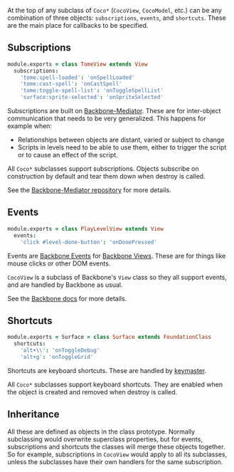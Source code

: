 At the top of any subclass of `Coco*` (`CocoView`, `CocoModel`, etc.) can be any combination of three objects: `subscriptions`, `events`, and `shortcuts`. These are the main place for callbacks to be specified.

## Subscriptions

```coffee
module.exports = class TomeView extends View
  subscriptions:
    'tome:spell-loaded': 'onSpellLoaded'
    'tome:cast-spell': 'onCastSpell'
    'tome:toggle-spell-list': 'onToggleSpellList'
    'surface:sprite-selected': 'onSpriteSelected'
```

Subscriptions are built on [Backbone-Mediator](https://github.com/chalbert/Backbone-Mediator). These are for inter-object communication that needs to be very generalized. This happens for example when:

* Relationships between objects are distant, varied or subject to change
* Scripts in levels need to be able to use them, either to trigger the script or to cause an effect of the script.

All `Coco*` subclasses support subscriptions. Objects subscribe on construction by default and tear them down when destroy is called.

See the [Backbone-Mediator repository](https://github.com/chalbert/Backbone-Mediator) for more details.

## Events

```coffee
module.exports = class PlayLevelView extends View
  events:
    'click #level-done-button': 'onDonePressed'
```

Events are [Backbone Events](http://backbonejs.org/#Events) for [Backbone Views](http://backbonejs.org/#View). These are for things like mouse clicks or other DOM events.

`CocoView` is a subclass of Backbone's `View` class so they all support events, and are handled by Backbone as usual.

See the [Backbone docs](http://backbonejs.org/) for more details.

## Shortcuts

```coffee
module.exports = Surface = class Surface extends FoundationClass
  shortcuts:
    'alt+\\': 'onToggleDebug'
    'alt+g': 'onToggleGrid'
```

Shortcuts are keyboard shortcuts. These are handled by [keymaster](https://github.com/madrobby/keymaster).

All `Coco*` subclasses support keyboard shortcuts. They are enabled when the object is created and removed when destroy is called.

## Inheritance

All these are defined as objects in the class prototype. Normally subclassing would overwrite superclass properties, but for events, subscriptions and shortcuts the classes will merge these objects together. So for example, subscriptions in `CocoView` would apply to all its subclasses, unless the subclasses have their own handlers for the same subscription.